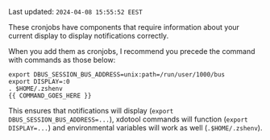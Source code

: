 Last updated: `2024-04-08 15:55:52 EEST`

These cronjobs have components that require information about your current
display to display notifications correctly.

When you add them as cronjobs, I recommend you precede the command with
commands as those below:

```
export DBUS_SESSION_BUS_ADDRESS=unix:path=/run/user/1000/bus
export DISPLAY=:0
. $HOME/.zshenv
{{ COMMAND_GOES_HERE }}
```

This ensures that notifications will display 
(`export DBUS_SESSION_BUS_ADDRESS=...`), 
xdotool commands will function (`export DISPLAY=...`) 
and environmental variables will work as well (`.$HOME/.zshenv`).
